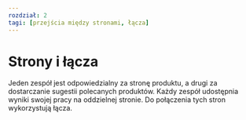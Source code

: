 ```yaml
---
rozdział: 2
tagi: [przejścia między stronami, łącza]
---
```


# Strony i łącza

Jeden zespół jest odpowiedzialny za stronę produktu,
a drugi za dostarczanie sugestii polecanych produktów.
Każdy zespół udostępnia wyniki swojej pracy na oddzielnej stronie.
Do połączenia tych stron wykorzystują łącza.
